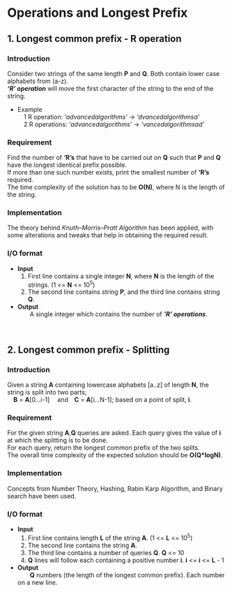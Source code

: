 # Operations and Longest Prefix

## 1. Longest common prefix - R operation<br />

### Introduction
Consider two strings of the same length **P** and **Q**. Both contain lower case alphabets from (a-z).<br />
***‘R’ operation*** will move the first character of the string to the end of the string.

* Example<br />
&emsp;1 R operation:	*‘advancedalgorithms’* -> *‘dvancedalgorithmsa’*<br />
&emsp;2 R operations:	*‘advancedalgorithms’* -> *‘vancedalgorithmsad’*<br />

### Requirement
Find the number of **‘R’s** that have to be carried out on **Q** such that **P** and **Q** have the longest
identical prefix possible.<br />
If more than one such number exists, print the smallest number of **‘R’s** required.<br />
The time complexity of the solution has to be **O(N)**, where N is the length of the string.

### Implementation
The theory behind *Knuth–Morris–Pratt Algorithm* has been applied, with some alterations and tweaks that help in obtaining the required result.

### I/O format
*  **Input**<br />
	1.	First line contains a single integer **N**, where **N** is the length of the strings. (1 <= **N** <= 10<sup>5</sup>)
	2.	The second line contains string **P**, and the third line contains string **Q**.
*  **Output**<br />
	&emsp;&emsp;A single integer which contains the number of ***'R' operations***.
<br />


## 2. Longest common prefix - Splitting<br />

### Introduction
Given a string **A** containing lowercase alphabets [a..z] of length **N**, the string is split into two parts;<br />
&emsp;**B** = **A**[0...i-1] &emsp;and&emsp;**C** = **A**[i...N-1]; based on a point of split, **i**.

### Requirement
For the given string **A**,**Q** queries are asked. Each query gives the value of **i** at which the
splitting is to be done. <br />
For each query, return the longest common prefix of the two splits.<br />
The overall time complexity of the expected solution should be **O(Q*logN)**.

### Implementation
Concepts from Number Theory, Hashing, Rabin Karp Algorithm, and Binary search have been used.

### I/O format
*  **Input**<br />
	1.	First line contains length **L** of the string **A**. (1 <= **L** <= 10<sup>5</sup>)
	2.	The second line contains the string **A**.
	3.	The third line contains a number of queries **Q**. **Q** <= 10
	4.	**Q** lines will follow each containing a positive number **i**. **i** <= **i** <= **L** - 1
*  **Output**<br />
	&emsp;&emsp;**Q** numbers (the length of the longest common prefix). Each number on a new line.
<br />
